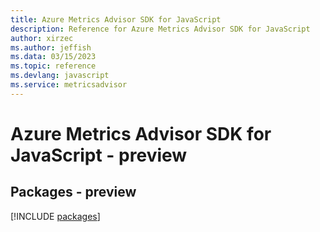 ```yaml
---
title: Azure Metrics Advisor SDK for JavaScript
description: Reference for Azure Metrics Advisor SDK for JavaScript
author: xirzec
ms.author: jeffish
ms.data: 03/15/2023
ms.topic: reference
ms.devlang: javascript
ms.service: metricsadvisor
---
```

# Azure Metrics Advisor SDK for JavaScript - preview
## Packages - preview
[!INCLUDE [packages](metrics-advisor-index.md)]